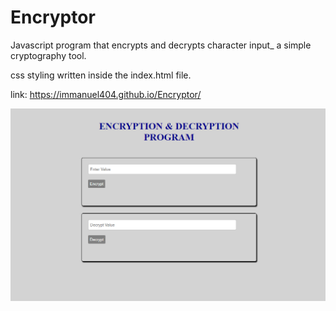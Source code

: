 # Encryptor


Javascript program that encrypts and decrypts character input_ a simple cryptography tool.


css styling written inside the index.html file.

link: https://immanuel404.github.io/Encryptor/

![](encrypt.png)
